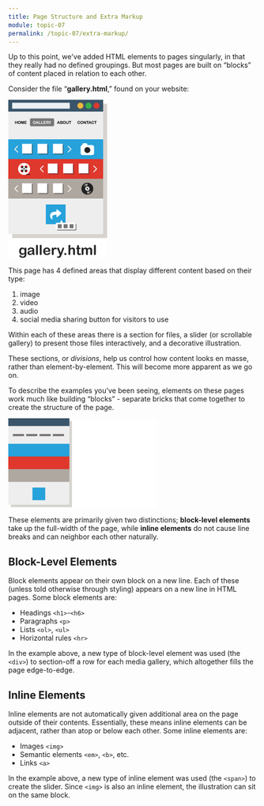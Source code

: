 ```yaml
---
title: Page Structure and Extra Markup
module: topic-07
permalink: /topic-07/extra-markup/
---
```


<div class="divider-heading"></div>

Up to this point, we've added HTML elements to pages singularly, in that they really had no defined groupings. But most pages are built on “blocks” of content placed in relation to each other.

Consider the file “**gallery.html**,” found on your website:

<img src="../img/gallery-page.png" alt="simple gallery page" style="width: 200px;" />

This page has 4 defined areas that display different content based on their type:
1. image
2. video
3. audio
4. social media sharing button for visitors to use

Within each of these areas there is a section for files, a slider (or scrollable gallery) to present those files interactively, and a decorative illustration.

These sections, or _divisions_, help us control how content looks en masse, rather than element-by-element. This will become more apparent as we go on.


<div class="divider-pg"></div>


To describe the examples you've been seeing, elements on these pages work much like building “blocks” - separate bricks that come together to create the structure of the page.

<img src="../img/gallery-page-blocks.gif" alt="page breaking into blocks" style="width: 300px;" />

These elements are primarily given two distinctions; **block-level elements** take up the full-width of the page, while **inline elements** do not cause line breaks and can neighbor each other naturally.


<h2 id="block-level">Block-Level Elements</h2>

Block elements appear on their own block on a new line. Each of these (unless told otherwise through styling) appears on a new line in HTML pages. Some block elements are:

- Headings `<h1>`-`<h6>`
- Paragraphs `<p>`
- Lists `<ol>`, `<ul>`
- Horizontal rules `<hr>`

In the example above, a new type of block-level element was used (the `<div>`) to section-off a row for each media gallery, which altogether fills the page edge-to-edge.


<h2 id="inline">Inline Elements</h2>

Inline elements are not automatically given additional area on the page outside of their contents. Essentially, these means inline elements can be adjacent, rather than atop or below each other. Some inline elements are:

- Images `<img>`
- Semantic elements `<em>`, `<b>`, etc.
- Links `<a>`

In the example above, a new type of inline element was used (the `<span>`) to create the slider. Since `<img>` is also an inline element, the illustration can sit on the same block.
